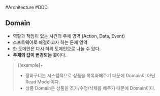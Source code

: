 #Architecture #DDD

## Domain
+ 역할과 책임이 있는 사건의 주체 영역 (Action, Data, Event)
+ 소프트웨어로 해결하고자 하는 문제 영역
+ 한 도메인은 다시 하위 도메인으로 나눌 수 있다.
+ **주체의 값이 변경되는 곳**이다.

> [!example]+ 
> + 장바구니는 시스템적으로 상품을 목록화해주기 때문에 Domain이 아닌 Read Model이다.
> + 상품 Domain은 상품을 추가/수정/삭제를 해주기 때문에 Domain이다.
